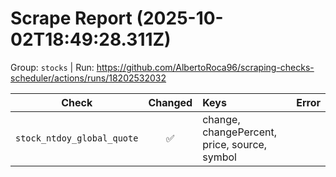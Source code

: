# Scrape Report (2025-10-02T18:49:28.311Z)

Group: `stocks`  |  Run: https://github.com/AlbertoRoca96/scraping-checks-scheduler/actions/runs/18202532032

| Check | Changed | Keys | Error |
|---|:---:|:--|:--|
| `stock_ntdoy_global_quote` | ✅ | change, changePercent, price, source, symbol |  |
